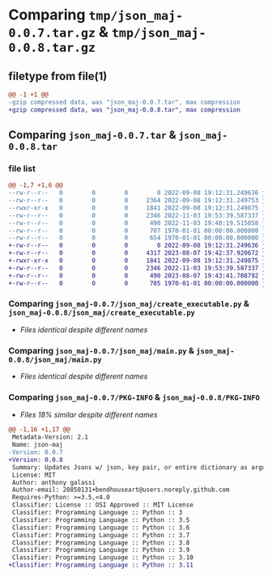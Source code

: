 # Comparing `tmp/json_maj-0.0.7.tar.gz` & `tmp/json_maj-0.0.8.tar.gz`

## filetype from file(1)

```diff
@@ -1 +1 @@
-gzip compressed data, was "json_maj-0.0.7.tar", max compression
+gzip compressed data, was "json_maj-0.0.8.tar", max compression
```

## Comparing `json_maj-0.0.7.tar` & `json_maj-0.0.8.tar`

### file list

```diff
@@ -1,7 +1,6 @@
--rw-r--r--   0        0        0        0 2022-09-08 19:12:31.249636 json_maj-0.0.7/json_maj/__init__.py
--rw-r--r--   0        0        0     2364 2022-09-08 19:12:31.249753 json_maj-0.0.7/json_maj/cli.py
--rwxr-xr-x   0        0        0     1841 2022-09-08 19:12:31.249875 json_maj-0.0.7/json_maj/create_executable.py
--rw-r--r--   0        0        0     2346 2022-11-03 19:53:39.587337 json_maj-0.0.7/json_maj/main.py
--rw-r--r--   0        0        0      490 2022-11-03 19:40:19.515058 json_maj-0.0.7/pyproject.toml
--rw-r--r--   0        0        0      707 1970-01-01 00:00:00.000000 json_maj-0.0.7/setup.py
--rw-r--r--   0        0        0      654 1970-01-01 00:00:00.000000 json_maj-0.0.7/PKG-INFO
+-rw-r--r--   0        0        0        0 2022-09-08 19:12:31.249636 json_maj-0.0.8/json_maj/__init__.py
+-rw-r--r--   0        0        0     4317 2023-08-07 19:42:37.920672 json_maj-0.0.8/json_maj/cli.py
+-rwxr-xr-x   0        0        0     1841 2022-09-08 19:12:31.249875 json_maj-0.0.8/json_maj/create_executable.py
+-rw-r--r--   0        0        0     2346 2022-11-03 19:53:39.587337 json_maj-0.0.8/json_maj/main.py
+-rw-r--r--   0        0        0      490 2023-08-07 19:43:41.708792 json_maj-0.0.8/pyproject.toml
+-rw-r--r--   0        0        0      705 1970-01-01 00:00:00.000000 json_maj-0.0.8/PKG-INFO
```

### Comparing `json_maj-0.0.7/json_maj/create_executable.py` & `json_maj-0.0.8/json_maj/create_executable.py`

 * *Files identical despite different names*

### Comparing `json_maj-0.0.7/json_maj/main.py` & `json_maj-0.0.8/json_maj/main.py`

 * *Files identical despite different names*

### Comparing `json_maj-0.0.7/PKG-INFO` & `json_maj-0.0.8/PKG-INFO`

 * *Files 18% similar despite different names*

```diff
@@ -1,16 +1,17 @@
 Metadata-Version: 2.1
 Name: json-maj
-Version: 0.0.7
+Version: 0.0.8
 Summary: Updates Jsons w/ json, key pair, or entire dictionary as arguments
 License: MIT
 Author: anthony galassi
 Author-email: 28850131+bendhouseart@users.noreply.github.com
 Requires-Python: >=3.5,<4.0
 Classifier: License :: OSI Approved :: MIT License
 Classifier: Programming Language :: Python :: 3
 Classifier: Programming Language :: Python :: 3.5
 Classifier: Programming Language :: Python :: 3.6
 Classifier: Programming Language :: Python :: 3.7
 Classifier: Programming Language :: Python :: 3.8
 Classifier: Programming Language :: Python :: 3.9
 Classifier: Programming Language :: Python :: 3.10
+Classifier: Programming Language :: Python :: 3.11
```

